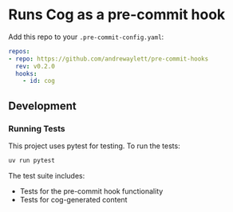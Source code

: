 # Runs Cog as a pre-commit hook

Add this repo to your `.pre-commit-config.yaml`:

<!-- [[[cog
result = sp.run(
    ["git", "describe", "--tags"],
    capture_output=True,
    text=True,
    check=True
)
version = result.stdout.strip().split('-')[0]
cog.outl(f"""```yaml
repos:
- repo: https://github.com/andrewaylett/pre-commit-hooks
  rev: {version}
  hooks:
    - id: cog
```""")
]]] -->
```yaml
repos:
- repo: https://github.com/andrewaylett/pre-commit-hooks
  rev: v0.2.0
  hooks:
    - id: cog
```
<!-- [[[end]]] -->

## Development

### Running Tests

This project uses pytest for testing. To run the tests:

```bash
uv run pytest
```

The test suite includes:
- Tests for the pre-commit hook functionality
- Tests for cog-generated content
